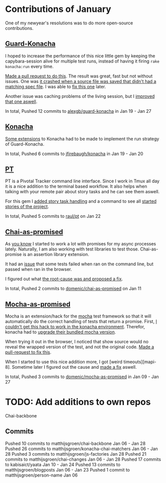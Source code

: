 Contributions of January
========================

One of my newyear's resolutions was to do more open-source
contributions.


[Guard-Konacha][gk]
-------------

I hoped to increase the performance of this nice little gem by keeping
the capybara-session alive for multiple test runs, instead of having it
firing `rake konacha:run` every time.

[Made a pull request to do this][gkp-7]. The result was great, fast but
not without issues. One was
[it crashed when a source file was saved that didn't had a matching spec file][gki-8].
I was able to [fix this one][gkp-9] later.

Another issue was caching problems of the living session, but I
[improved that one aswell][gkp-11].

In total, Pushed 12 commits to [alexgb/guard-konacha][gk] in Jan 19 - Jan 27

[Konacha][k]
-------

[Some extensions][kp-95] to Konacha had to be made to implement the run strategy
of Guard-Konacha.

In total, Pushed 6 commits to [jfirebaugh/konacha][k] in Jan 19 - Jan 20

[PT][pt]
--

PT is a Pivotal Tracker command line interface. Since I work in Tmux
all day it is a nice addition to the terminal based workflow. It also
helps when talking with your remote pair about story tasks and he can
see them aswell.

For this gem I [added story task handling][ptp-44] and a command to see
all [started stories of the project][ptp-45].

In total, Pushed 5 commits to [raul/pt][pt] on Jan 22

[Chai-as-promised][cap]
----------------

As [you know][promises-post] I started to work a lot with promises for my async
processes lately. Naturally, I am also working with test libraries to
test those. Chai-as-promise is an assertion library extension.

It had an [issue][capi-13] that some tests failed when ran on the
command line, but passed when ran in the browser.

I figured out what [the root-cause was and proposed a fix][capp-16].

In total, Pushed 2 commits to [domenic/chai-as-promised][cap] on Jan 11

[Mocha-as-promised][map]
-----------------

Mocha is an extension/hack for the [mocha][mocha] test framework so that
it will automatically do the correct handling of tests that return a
promise. First, [I couldn't get this hack to work in the konacha environment][ki-91].
Therefor, konacha had to [upgrade their bundled mocha version][ki-92].

When trying it out in the browser, I noticed that show source would no
reveal the wrapped version of the test, and not the original code.
[Made a pull-request to fix this][mapp-9].

When I started to use this nice addition more, I got [weird timeouts][mapi-8].
Sometime later I figured out the cause and [made a fix][mapp-10] aswell.

In total, Pushed 3 commits to [domenic/mocha-as-promised][map] in Jan 09 - Jan 27

# TODO: Add additions to own repos
Chai-backbone


Commits
-------
Pushed 10 commits to matthijsgroen/chai-backbone Jan 06 - Jan 28
Pushed 26 commits to matthijsgroen/konacha-chai-matchers Jan 06 - Jan 28
Pushed 3 commits to matthijsgroen/js-factories Jan 28
Pushed 21 commits to matthijsgroen/chai-changes Jan 06 - Jan 28
Pushed 17 commits to kabisaict/yaata Jan 10 - Jan 24
Pushed 13 commits to matthijsgroen/blogposts Jan 06 - Jan 23
Pushed 1 commit to matthijsgroen/person-name Jan 06

[promises-post]: http://matthijsgroen.posterous.com/promises-promises
[mocha]: http://visionmedia.github.com/mocha/

[gk]: https://github.com/alexgb/guard-konacha

[gkp-7]: https://github.com/alexgb/guard-konacha/pull/7 "Rewrite Guard-Konacha to increase performance"
[gki-8]: https://github.com/alexgb/guard-konacha/issues/8 "Capybara session crashes if no spec file linked to javascript file"
[gkp-9]: https://github.com/alexgb/guard-konacha/pull/9 "Check spec existence. Fixes #8"
[gkp-11]: https://github.com/alexgb/guard-konacha/pull/11 "Prevent caching results"

[k]: https://github.com/jfirebaugh/konacha

[ki-91]: https://github.com/jfirebaugh/konacha/issues/91 "How to setup mocha-as-promised?"
[ki-92]: https://github.com/jfirebaugh/konacha/issues/92 "Update to Mocha 1.8.0"
[kp-95]: https://github.com/jfirebaugh/konacha/pull/95 "Allow tight integration for Guard-Konacha"

[pt]: https://github.com/raul/pt

[ptp-44]: https://github.com/raul/pt/pull/44 "Add Story Task management"
[ptp-45]: https://github.com/raul/pt/pull/45 "Show all started stories"


[cap]: https://github.com/matthijsgroen/chai-as-promised

[capi-13]: https://github.com/domenic/chai-as-promised/issues/13 "rejected not available in konacha command line?"
[capp-16]: https://github.com/domenic/chai-as-promised/pull/16 "Change with keyword to fix #13"

[map]: https://github.com/domenic/mocha-as-promised
[mapp-8]: https://github.com/domenic/mocha-as-promised/issues/8 "beforeEach and afterEach time out almost every time"
[mapp-9]: https://github.com/domenic/mocha-as-promised/pull/9 "Show original function code for toString()"
[mapp-10]: https://github.com/domenic/mocha-as-promised/pull/10 "Return false if function is not wrapped somehow."

